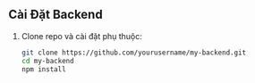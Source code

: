 ## Cài Đặt Backend

1. Clone repo và cài đặt phụ thuộc:
   ```bash
   git clone https://github.com/yourusername/my-backend.git
   cd my-backend
   npm install
